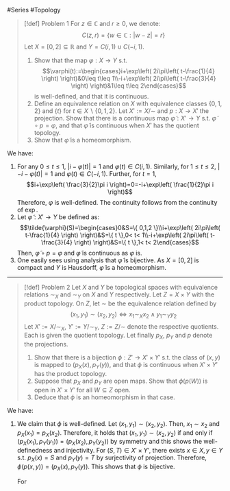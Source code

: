 #Series #Topology 

> [!def] Problem 1
> For $z\in \mathbb{C}$ and $r\geq 0$, we denote: $$C(z,r)=\{ w\in \mathbb{C}:\left| w-z \right| =r \}$$Let $X=[0,2]\subseteq \mathbb{R}$ and $Y=C(i,1)\cup C(-i,1)$. 
> 1. Show that the map $\varphi:X\to Y$ s.t. $$\varphi(t):=\begin{cases}i+\exp\left( 2i\pi\left( t-\frac{1}{4} \right) \right)&0\leq t\leq 1\\-i+\exp\left( 2i\pi\left( t-\frac{3}{4} \right) \right)&1\leq t\leq 2\end{cases}$$ is well-defined, and that it is continuous. 
> 2. Define an equivalence relation on $X$ with equivalence classes $\{ 0,1,2 \}$ and $\{ t \}$ for $t\in X \backslash \{ 0,1,2 \}$. Let $X':=X / \sim$ and $p:X\to X'$ the projection. Show that there is a continuous map $\tilde{\varphi}:X'\to Y$ s.t. $\tilde{\varphi}\circ p=\varphi$, and that $\tilde{\varphi}$ is continuous when $X'$ has the quotient topology.
> 3. Show that $\tilde{\varphi}$ is a homeomorphism.

We have:
1. For any $0\leq t\leq 1$, $\left| i-\varphi(t) \right|=1$ and $\varphi(t)\in C(i,1)$. Similarly, for $1\leq t\leq 2$, $\left| -i-\varphi(t) \right|=1$ and $\varphi(t)\in C(-i,1)$. Further, for $t=1$, $$i+\exp\left( \frac{3}{2}\pi i \right)=0=-i+\exp\left( \frac{1}{2}\pi i \right)$$Therefore, $\varphi$ is well-defined. The continuity follows from the continuity of $\exp$. 
2. Let $\tilde{\varphi}:X'\to Y$ be defined as: $$\tilde{\varphi}(S)=\begin{cases}0&S=\{ 0,1,2 \}\\i+\exp\left( 2i\pi\left( t-\frac{1}{4} \right) \right)&S=\{ t \},0< t< 1\\-i+\exp\left( 2i\pi\left( t-\frac{3}{4} \right) \right)&S=\{ t \},1< t< 2\end{cases}$$Then, $\tilde{\varphi}\circ p = \varphi$ and $\tilde{\varphi}$ is continuous as $\varphi$ is.
3. One easily sees using analysis that $\tilde{\varphi}$ is bijective. As $X=[0,2]$ is compact and $Y$ is Hausdorff, $\tilde{\varphi}$ is a homeomorphism.
---
> [!def] Problem 2
> Let $X$ and $Y$ be topological spaces with equivalence relations $\sim_{X}$ and $\sim_{Y}$ on $X$ and $Y$ respectively. Let $Z=X\times Y$ with the product topology. On $Z$, let $\sim$ be the equivalence relation defined by $$(x_{1},y_{1})\sim(x_{2},y_{2})\iff x_{1}\sim_{X}x_{2}\land y_{1}\sim_{Y}y_{2}$$
> Let $X':=X /{\sim_{X}}$, $Y':=Y /\sim_{Y}$, $Z:= Z /\sim$  denote the respective quotients. Each is given the quotient topology. Let finally $p_{X}$, $p_{Y}$ and $p$ denote the projections. 
> 1. Show that there is a bijection $\phi:Z'\to X'\times Y'$ s.t. the class of $(x,y)$ is mapped to $(p_{X}(x),p_{Y}(y))$, and that $\phi$ is continuous when $X'\times Y'$ has the product topology. 
> 2. Suppose that $p_{X}$ and $p_{Y}$ are open maps. Show that $\phi(p(W))$ is open in $X'\times Y'$ for all $W\subseteq Z$ open. 
> 3. Deduce that $\phi$ is an homeomorphism in that case.

We have: 
1. We claim that $\phi$ is well-defined. Let $(x_{1},y_{1})\sim(x_{2},y_{2})$. Then, $x_{1}\sim x_{2}$ and $p_{X}(x_{1})=p_{X}(x_{2})$. Therefore, it holds that $(x_{1},y_{1})\sim(x_{2},y_{2})$ if and only if $(p_{X}(x_{1}),p_{Y}(y_{1}))=(p_{X}(x_{2}),p_{Y}(y_{2}))$ by symmetry and this shows the well-definedness and injectivity. For $(S,T)\in X'\times Y'$, there exists $x\in X,y\in Y$ s.t. $p_{X}(x)=S$ and $p_{Y}(y)=T$ by surjectivity of projection. Therefore, $\phi(p(x,y))=(p_{X}(x),p_{Y}(y))$. This shows that $\phi$ is bijective. 
   
   For 
